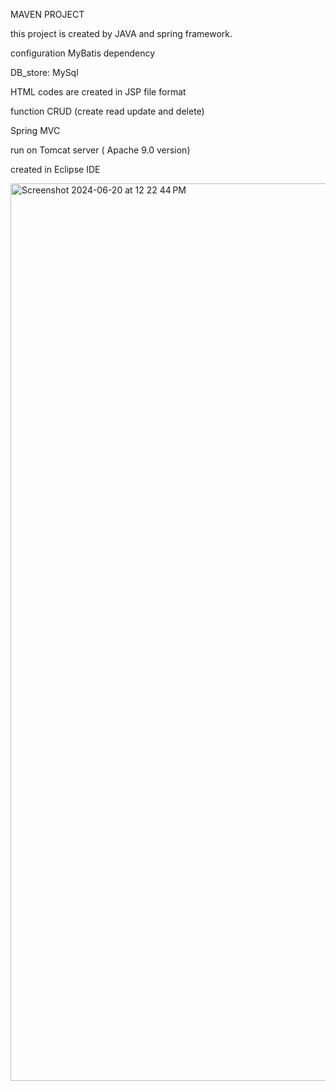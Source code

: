 MAVEN PROJECT


this project is created by JAVA and spring framework.


configuration MyBatis dependency


DB_store: MySql 


HTML codes are created in JSP file format


function CRUD (create read update and delete)


Spring MVC

run on Tomcat server ( Apache 9.0 version)


created in Eclipse IDE

<img width="1436" alt="Screenshot 2024-06-20 at 12 22 44 PM" src="https://github.com/Sunat-Nur/Bulletin-board/assets/107460955/eeb595ec-2b70-45a8-8555-865defd9653f">


